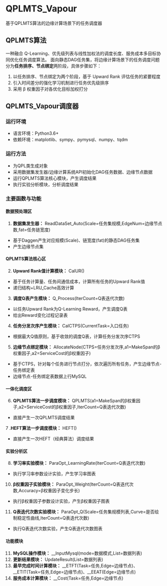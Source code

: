 # QPLMTS_Vapour
基于QPLMTS算法的边缘计算场景下的任务调度器

## QPLMTS算法
一种融合 Q-Learning、优先级列表与线性加权法的调度长度、服务成本多目标协同优化任务调度算法。
面向静态DAG任务集，将边缘计算场景下的任务调度问题分为**任务排序、节点绑定**两阶段，具体步骤如下：
1. 以任务排序、节点绑定为两个阶段，基于 Upward Rank 评估任务的紧要程度
2. 引入时间差分的强化学习机制进行任务优先级排序
3. 采用 β 权重因子对各优化目标加权打分

## QPLMTS_Vapour调度器
### 运行环境
- 语言环境：Python3.6+
- 依赖环境：matplotlib、sympy、pymysql、numpy、tqdm

### 运行方法
- 为QPL类生成对象
- 采用数据集发生器/边缘计算系统API初始化DAG任务数据、边缘节点数据
- 运行QPLMTS算法核心模块，产生调度结果
- 执行实验分析模块，分析调度结果

### 主要函数与功能
#### 数据预处理区
1. **数据集发生器：** ReadDataSet_Auto(Scale=任务集规模,EdgeNum=边缘节点数,fat=任务链宽度)
  - 基于Daggen产生对应规模(Scale)、链宽度(fat)的静态DAG任务集
  - 产生边缘节点集

#### QPLMTS算法核心区
2. **Upward Rank值计算模块：** CalUR()
  - 基于任务计算量、任务间通信成本，计算所有任务的Upward Rank值
  - 递归结构+LRU_Cache高效计算
3. **调度Q表产生模块：** Q_Process(IterCount=Q表迭代次数)
  - 以任务Upward Rank为Q-Learning Reward，产生调度Q表
  - 给出Reward变化过程记录表
4. **任务分发次序产生模块：** CalCTPS(CurrentTask=入口任务)
  - 根据最大Q值原则，基于收敛的调度Q表，计算任务分发次序CTPS
5. **边缘节点绑定模块：** AllocateNode(CTPS=任务分发次序,a1=MakeSpan的β权重因子,a2=ServiceCost的β权重因子)
  - 基于CTPS，针对每个任务进行节点打分，依次遍历所有任务，产生边缘节点-任务绑定表
  - 边缘节点-任务绑定表数据上行MySQL

#### 一体化调度区
6. **QPLMTS算法一步调度模块：** QPLMTS(a1=MakeSpan的β权重因子,a2=ServiceCost的β权重因子,IterCount=Q表迭代次数)
  - 直接产生一次QPLMTS调度结果

7 .**HEFT算法一步调度模块：** HEFT()
  - 直接产生一次HEFT（经典算法）调度结果

#### 实验分析区
8. **学习率实验模块：** ParaOpt_LearningRate(IterCount=Q表迭代次数)
  - 执行学习率参数设计实验，产生学习率图表

10. **β权重因子实验模块：** ParaOpt_Weight(IterCount=Q表迭代次数,Accuracy=β权重因子变化步长)
  - 执行β权重因子参数设计实验，产生β权重因子图表
 
11. **Q表迭代次数实验模块：** ParaOpt_Q(Scale=任务集规模列表,Curve=是否绘制稳定性曲线,IterCount=Q表迭代次数)
  - 执行Q表迭代次数实验，产生Q表迭代次数图表
 
#### 功能模块
11. **MySQL操作模块：** __InputMysql(mode=数据模式,List=数据列表)
12. **更新结果模块：** UpdateResult(List=数据列表)
13. **最早完成时间计算模块：** __ETFT(Task=任务,Edge=边缘节点)、__ETIT(Task=任务,Edge=边缘节点)、__EEAT(Edge=边缘节点)
14. **服务成本计算模块：** __Cost(Task=任务,Edge=边缘节点)
